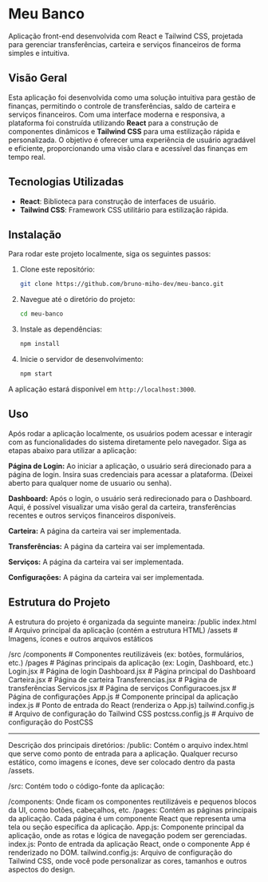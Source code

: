 # Meu Banco

Aplicação front-end desenvolvida com React e Tailwind CSS, projetada para gerenciar transferências, carteira e serviços financeiros de forma simples e intuitiva.

## Visão Geral

Esta aplicação foi desenvolvida como uma solução intuitiva para gestão de finanças, permitindo o controle de transferências, saldo de carteira e serviços financeiros. Com uma interface moderna e responsiva, a plataforma foi construída utilizando **React** para a construção de componentes dinâmicos e **Tailwind CSS** para uma estilização rápida e personalizada. O objetivo é oferecer uma experiência de usuário agradável e eficiente, proporcionando uma visão clara e acessível das finanças em tempo real.

## Tecnologias Utilizadas

- **React**: Biblioteca para construção de interfaces de usuário.
- **Tailwind CSS**: Framework CSS utilitário para estilização rápida.

## Instalação

Para rodar este projeto localmente, siga os seguintes passos:

1. Clone este repositório:

   ```bash
   git clone https://github.com/bruno-miho-dev/meu-banco.git
   ```

2. Navegue até o diretório do projeto:

   ```bash
   cd meu-banco
   ```

3. Instale as dependências:

   ```bash
   npm install
   ```

4. Inicie o servidor de desenvolvimento:
   ```bash
   npm start
   ```

A aplicação estará disponível em `http://localhost:3000`.

## Uso

Após rodar a aplicação localmente, os usuários podem acessar e interagir com as funcionalidades do sistema diretamente pelo navegador. Siga as etapas abaixo para utilizar a aplicação:

**Página de Login:** Ao iniciar a aplicação, o usuário será direcionado para a página de login. Insira suas credenciais para acessar a plataforma. (Deixei aberto para qualquer nome de usuario ou senha).

**Dashboard:** Após o login, o usuário será redirecionado para o Dashboard. Aqui, é possível visualizar uma visão geral da carteira, transferências recentes e outros serviços financeiros disponíveis.

**Carteira:** A página da carteira vai ser implementada.

**Transferências:** A página da carteira vai ser implementada.

**Serviços:** A página da carteira vai ser implementada.

**Configurações:** A página da carteira vai ser implementada.

## Estrutura do Projeto

A estrutura do projeto é organizada da seguinte maneira:
/public
  index.html              # Arquivo principal da aplicação (contém a estrutura HTML)
  /assets                 # Imagens, ícones e outros arquivos estáticos

/src
  /components             # Componentes reutilizáveis (ex: botões, formulários, etc.)
  /pages                  # Páginas principais da aplicação (ex: Login, Dashboard, etc.)
    Login.jsx             # Página de login
    Dashboard.jsx         # Página principal do Dashboard
    Carteira.jsx          # Página de carteira
    Transferencias.jsx    # Página de transferências
    Servicos.jsx          # Página de serviços
    Configuracoes.jsx     # Página de configurações
  App.js                  # Componente principal da aplicação
  index.js                # Ponto de entrada do React (renderiza o App.js)
  tailwind.config.js      # Arquivo de configuração do Tailwind CSS
  postcss.config.js       # Arquivo de configuração do PostCSS

---
Descrição dos principais diretórios:
/public: Contém o arquivo index.html que serve como ponto de entrada para a aplicação. Qualquer recurso estático, como imagens e ícones, deve ser colocado dentro da pasta /assets.

/src: Contém todo o código-fonte da aplicação:

/components: Onde ficam os componentes reutilizáveis e pequenos blocos da UI, como botões, cabeçalhos, etc.
/pages: Contém as páginas principais da aplicação. Cada página é um componente React que representa uma tela ou seção específica da aplicação.
App.js: Componente principal da aplicação, onde as rotas e lógica de navegação podem ser gerenciadas.
index.js: Ponto de entrada da aplicação React, onde o componente App é renderizado no DOM.
tailwind.config.js: Arquivo de configuração do Tailwind CSS, onde você pode personalizar as cores, tamanhos e outros aspectos do design.

